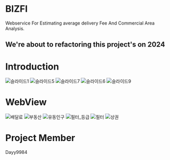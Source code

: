# BIZFI
Webservice For Estimating average delivery Fee And Commercial Area Analysis. 

## We're about to refactoring this project's on 2024

# Introduction
![슬라이드1](https://github.com/eclipse1228/BIZFI/assets/107296751/00686bf6-2c77-404c-8058-1d9a0a807a67)
![슬라이드5](https://github.com/eclipse1228/BIZFI/assets/107296751/ebb00380-7b60-4921-9cce-4d8d0692b99b)
![슬라이드7](https://github.com/eclipse1228/BIZFI/assets/107296751/6734fdaa-692e-401b-9d35-2c7973957d51)
![슬라이드6](https://github.com/eclipse1228/BIZFI/assets/107296751/b02ce1c5-2d0f-40bb-8080-7c2801f0889b)
![슬라이드9](https://github.com/eclipse1228/BIZFI/assets/107296751/8647f346-8194-499a-acb4-0226fa601330)

# WebView
![배달료](https://github.com/eclipse1228/BIZFI/assets/107296751/575f1a82-2c3e-47c5-9712-7778e70368c2)
![부동산](https://github.com/eclipse1228/BIZFI/assets/107296751/14dc1592-4b82-42a6-bb6b-2cc9ac713ad3)
![유동인구](https://github.com/eclipse1228/BIZFI/assets/107296751/c4f77f8a-7854-4e99-a41a-b7160bcadb96)
![필터_등급](https://github.com/eclipse1228/BIZFI/assets/107296751/b241f2b3-91bb-4514-82d9-c07ef03decc2)
![필터](https://github.com/eclipse1228/BIZFI/assets/107296751/f32ea39f-5446-4b3b-b08f-5c8462040c73)
![상권](https://github.com/eclipse1228/BIZFI/assets/107296751/03841925-d175-4812-98ac-738ededca31c)


# Project Member
Dayy9984
